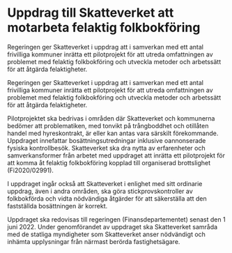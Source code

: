 # Uppdrag till Skatteverket att motarbeta felaktig folkbokföring

Regeringen ger Skatteverket i uppdrag att i samverkan med ett antal frivilliga kommuner inrätta ett pilotprojekt för att utreda omfattningen av problemet med felaktig folkbokföring och utveckla metoder och arbetssätt för att åtgärda felaktigheter.

Regeringen ger Skatteverket i uppdrag att i samverkan med ett antal frivilliga kommuner inrätta ett pilotprojekt för att utreda omfattningen av problemet med felaktig folkbokföring och utveckla metoder och arbetssätt för att åtgärda felaktigheter.

Pilotprojektet ska bedrivas i områden där Skatteverket och kommunerna bedömer att problematiken, med tonvikt på trångboddhet och otillåten handel med hyreskontrakt, är eller kan antas vara särskilt förekommande. Uppdraget innefattar bosättningsutredningar inklusive oannonserade fysiska kontrollbesök. Skatteverket ska dra nytta av erfarenheter och samverkansformer från arbetet med uppdraget att inrätta ett pilotprojekt för att komma åt felaktig folkbokföring kopplad till organiserad brottslighet (Fi2020/02991).

I uppdraget ingår också att Skatteverket i enlighet med sitt ordinarie
uppdrag, även i andra områden, ska göra stickprovskontroller av
folkbokförda och vidta nödvändiga åtgärder för att säkerställa att den
fastställda bosättningen är korrekt.

Uppdraget ska redovisas till regeringen (Finansdepartementet) senast den 1 juni 2022. Under genomförandet av uppdraget ska Skatteverket samråda med de statliga myndigheter som Skatteverket anser nödvändigt och inhämta upplysningar från närmast berörda fastighetsägare.
